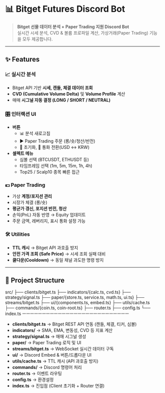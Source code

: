 # 📊 Bitget Futures Discord Bot

> **Bitget 선물 데이터 분석 + Paper Trading 지원 Discord Bot**  
> 실시간 시세 분석, CVD & 볼륨 프로파일 계산, 가상거래(Paper Trading) 기능을 모두 제공합니다.

---

## ✨ Features

### 📈 실시간 분석
- Bitget API 기반 **시세, 캔들, 체결 데이터 조회**
- **CVD (Cumulative Volume Delta)** 및 **Volume Profile** 계산
- 매매 **시그널 자동 결정 (LONG / SHORT / NEUTRAL)**

### 🎛️ 인터랙션 UI
- **버튼**
  - 📊 분석 새로고침
  - ▶️ Paper Trading 주문 (롱/숏/청산/반전)
  - 🧹 초기화, 💱 통화 전환(USD ↔ KRW)
- **셀렉트 메뉴**
  - 심볼 선택 (BTCUSDT, ETHUSDT 등)
  - 타임프레임 선택 (1m, 5m, 15m, 1h, 4h)
  - Top25 / Scalp10 종목 빠른 접근

### 💵 Paper Trading
- 가상 **계정/포지션 관리**
- 시장가 체결 (롱/숏)
- **평균가 갱신, 포지션 반전, 청산**
- 손익(PnL) 자동 반영 → Equity 업데이트
- 주문 금액, 레버리지, 표시 통화 설정 가능

### 🛠️ Utilities
- **TTL 캐시** → Bitget API 과호출 방지
- **안전 가격 조회 (Safe Price)** → 시세 조회 실패 대비
- **쿨다운(Cooldown)** → 동일 채널 과도한 명령 방지

---

## 📂 Project Structure

src/
 ├── clients/bitget.ts
 ├── indicators/{calc.ts, cvd.ts}
 ├── strategy/signal.ts
 ├── paper/{store.ts, service.ts, math.ts, ui.ts}
 ├── streams/bitget.ts
 ├── ui/{components.ts, embed.ts}
 ├── utils/cache.ts
 ├── commands/{coin.ts, coin-root.ts}
 ├── router.ts
 ├── config.ts
 └── index.ts
 ㅡㅡㅡㅡㅡㅡㅡㅡㅡㅡㅡㅡㅡㅡㅡㅡㅡㅡㅡㅡㅡㅡㅡㅡㅡㅡㅡ

 - **clients/bitget.ts** → Bitget REST API 연동 (캔들, 체결, 티커, 심볼)
- **indicators/** → SMA, EMA, 변동성, CVD 등 지표 계산
- **strategy/signal.ts** → 매매 시그널 생성
- **paper/** → Paper Trading 로직 및 UI
- **streams/bitget.ts** → WebSocket 실시간 데이터 구독
- **ui/** → Discord Embed & 버튼/드롭다운 UI
- **utils/cache.ts** → TTL 캐시 (API 과호출 방지)
- **commands/** → Discord 명령어 처리
- **router.ts** → 이벤트 라우팅
- **config.ts** → 환경설정
- **index.ts** → 진입점 (Client 초기화 + Router 연결)
